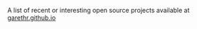 A list of recent or interesting open source projects available at
[garethr.github.io](http://garethr.github.io)
